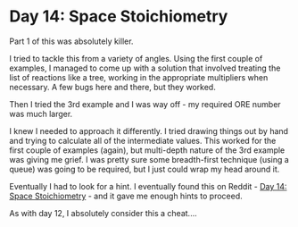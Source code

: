 # Day 14: Space Stoichiometry
Part 1 of this was absolutely killer.

I tried to tackle this from a variety of angles. Using the first couple of examples, I managed to come up with a solution that
involved treating the list of reactions like a tree, working in the appropriate multipliers when necessary. A few bugs here and
there, but they worked.

Then I tried the 3rd example and I was way off - my required ORE number was much larger.

I knew I needed to approach it differently. I tried drawing things out by hand and trying to calculate all of the intermediate
values. This worked for the first couple of examples (again), but multi-depth nature of the 3rd example was giving me grief.
I was pretty sure some breadth-first technique (using a queue) was going to be required, but I just could wrap my head around
it.

Eventually I had to look for a hint. I eventually found this on Reddit - [Day 14: Space Stoichiometry](https://github.com/jeffjeffjeffrey/advent-of-code/blob/master/2019/day_14.ipynb) - and it gave me enough hints to proceed.

As with day 12, I absolutely consider this a cheat....
